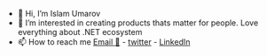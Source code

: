 - 👋 Hi, I’m Islam Umarov
- 👀 I’m interested in creating products thats matter for people. Love everything about .NET ecosystem  
- 📫 How to reach me [Email :email:](mailto:ihtyyarovich@gmail.com) -  [twitter](https://twitter.com/i_umarov) -  [LinkedIn](https://www.linkedin.com/in/islamumarov/)

